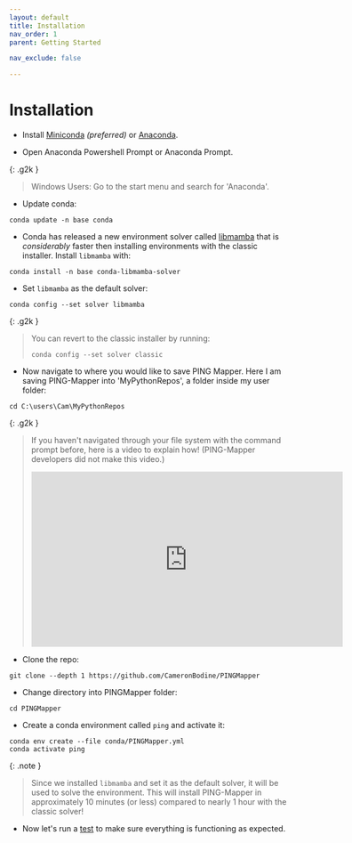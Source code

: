 ```yaml
---
layout: default
title: Installation
nav_order: 1
parent: Getting Started

nav_exclude: false

---
```


# Installation
- Install [Miniconda](https://docs.conda.io/en/latest/miniconda.html) _(preferred)_ or [Anaconda](https://www.anaconda.com).

- Open Anaconda Powershell Prompt or Anaconda Prompt.

{: .g2k }
> Windows Users: Go to the start menu and search for 'Anaconda'.

- Update conda:
```
conda update -n base conda
```

- Conda has released a new environment solver called [libmamba](https://www.anaconda.com/blog/a-faster-conda-for-a-growing-community) that is _considerably_ faster then installing environments with the classic installer. Install `libmamba` with:
```
conda install -n base conda-libmamba-solver
```

- Set `libmamba` as the default solver:
```
conda config --set solver libmamba
```

{: .g2k }
> You can revert to the classic installer by running:
> ```
> conda config --set solver classic
> ```

- Now navigate to where you would like to save PING Mapper. Here I am saving PING-Mapper into 'MyPythonRepos', a folder inside my user folder:
```
cd C:\users\Cam\MyPythonRepos
```

{: .g2k }
> If you haven't navigated through your file system with the command prompt before, here is a video to explain how! (PING-Mapper developers did not make this video.)
> <iframe width="560" height="315" src="https://www.youtube.com/embed/9zMWXD-xoxc" title="YouTube video player" frameborder="0" allow="accelerometer; autoplay; clipboard-write; encrypted-media; gyroscope; picture-in-picture; web-share" allowfullscreen></iframe>

- Clone the repo:
```
git clone --depth 1 https://github.com/CameronBodine/PINGMapper
```

- Change directory into PINGMapper folder:
```
cd PINGMapper
```

- Create a conda environment called `ping` and activate it:
```
conda env create --file conda/PINGMapper.yml
conda activate ping
```

{: .note }
> Since we installed `libmamba` and set it as the default solver, it will be used to solve the environment. This will install PING-Mapper in approximately 10 minutes (or less) compared to nearly 1 hour with the classic solver!

- Now let's run a [test](./Testing.md) to make sure everything is functioning as expected.

